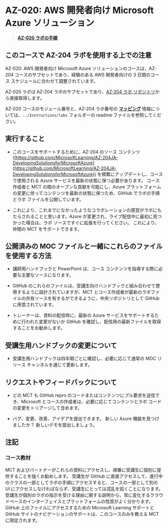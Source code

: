 ﻿# AZ-020: AWS 開発者向け Microsoft Azure ソリューション

> **[AZ-020 ラボの手順](https://microsoftlearning.github.io/AZ-020JA-Microsoft-Azure-solutions-for-AWS-developers/)**

## このコースで AZ-204 ラボを使用する上での注意

AZ-020: AWS 開発者向け Microsoft Azure ソリューションのコースは、AZ-204 コースのサブセットであり、経験のある AWS 開発者向けの 3 日間のコース スケジュールに合わせて調整されています。

AZ-020 ラボは AZ-204 ラボのサブセットであり、[AZ-204 ラボ リポジトリ](https://github.com/MicrosoftLearning/AZ-204-DevelopingSolutionsforMicrosoftAzure)から直接取得します。

AZ-020 コースのモジュール番号と、AZ-204 ラボ番号の **[マッピング](mapping.md)** 情報については、`../Instructions/labs` フォルダーの readme ファイルを参照してください。

## 実行すること

- このコースをサポートするために、AZ-204 のソース コンテンツ ([https://github.com/MicrosoftLearning/AZ-204JA-DevelopingSolutionsforMicrosoftAzure](https://github.com/MicrosoftLearning/AZ-204JA-DevelopingSolutionsforMicrosoftAzure)) を頻繁にアップデートし、コースで使用される Azure サービスを最新の状態に保つ必要があります。  コース作成者と MCT の間のオープンな貢献を可能にし、Azure プラットフォームの変更に伴ってコンテンツを最新の状態に保つため、GitHub でラボの手順とラボ ファイルを公開しています。

- これにより、これまでになかったようなコラボレーションの感覚がラボにもたらされることと思います。Azure が変更され、ライブ配信中に最初に見つかった場合は、ラボ ソースですぐに拡張を行ってください。  これにより、仲間の MCT をサポートできます。

## 公開済みの MOC ファイルと一緒にこれらのファイルを使用する方法

- 講師用ハンドブックと PowerPoint は、コース コンテンツを指導する際に必要な主要なソースになります。

- GitHub のこれらのファイルは、受講生向けハンドブックと組み合わせて使用するように設計されていますが、MCT とコース作成者が最新のラボファイルの共有ソースを有するができるように、中央リポジトリとして GitHub に用意されています。

- トレーナーは、資料の配信時に、最新の Azure サービスをサポートするために行われた変更がないか GitHub を確認し、配信用の最新ファイルを取得することをお勧めします。

## 受講生用ハンドブックの変更について

- 受講生用ハンドブックは四半期ごとに確認し、必要に応じて通常の MOC リリース チャンネルを通じて更新します。

## リクエストやフィードバックについて

- どの MCT も GitHub repro のコードまたはコンテンツにプル要求を送信でき、Microsoft とコースの作成者は、必要に応じてコンテンツとラボ コードの変更をトリアージして含めます。

- バグ、変更、改善、アイデアを提出できます。  新しい Azure 機能を見つけましたか？  新しいデモを提出しましょう。

## 注記

### コース教材

MCT およびパートナーがこれらの資料にアクセスし、順番に受講生に個別に提供することを強くお勧めします。  受講生が GitHub に直接アクセスして、進行中のクラスの一部としてラボの手順にアクセスすると、コースの一部として別の UI にアクセスしなければならず、受講生にとっては混乱を招くことになります。受講生が個別のラボの指示を受ける理由に関する説明から、常に変化するクラウドベースのインターフェイスとプラットフォームの性質がよく分かります。GitHub 上のファイルにアクセスするための Microsoft Learning サポートと GitHub サイトのナビゲーションのサポートは、このコースのみを教える MCT に限定されます。

